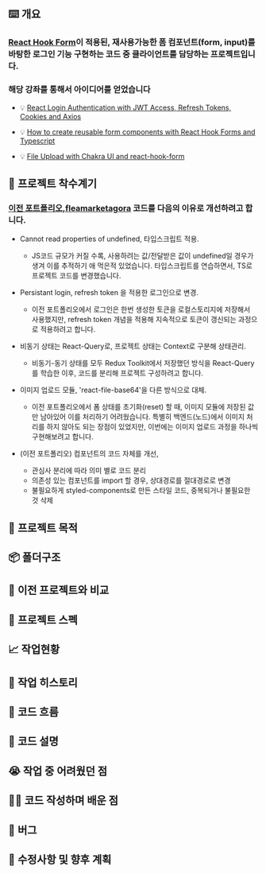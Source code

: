 ## ⌨️ 개요

### [React Hook Form](https://react-hook-form.com/,"react-hook-form")이 적용된, 재사용가능한 폼 컴포넌트(form, input)를 바탕한 로그인 기능 구현하는 코드 중 클라이언트를 담당하는 프로젝트입니다.

### 해당 강좌를 통해서 아이디어를 얻었습니다

- 💡 [React Login Authentication with JWT Access, Refresh Tokens, Cookies and Axios](https://www.youtube.com/watch?v=nI8PYZNFtac, 'React Login Authentication with JWT Access, Refresh Tokens, Cookies and Axios')

- 💡 [How to create reusable form components with React Hook Forms and Typescript](https://www.thisdot.co/blog/how-to-create-reusable-form-components-with-react-hook-forms-and-typescript, 'How to create reusable form components with React Hook Forms and Typescript')

- 💡 [File Upload with Chakra UI and react-hook-form](https://gist.github.com/brenopolanski/5efe54b46cad0882b3ce41dc8db64608, 'File Upload with Chakra UI and react-hook-form')

## 🚀 프로젝트 착수계기

### [이전 포트폴리오,fleamarketagora](https://github.com/searchme86/App_Final_Deployed, '이전 포트폴리오,fleamarketagora') 코드를 다음의 이유로 개선하려고 합니다.

- Cannot read properties of undefined, 타입스크립트 적용.

  - JS코드 규모가 커질 수록, 사용하려는 값/전달받은 값이 undefined일 경우가 생겨 이를 추적하기 애 먹은적 있었습니다. 타입스크립트를 연습하면서, TS로 프로젝트 코드를 변경했습니다.

- Persistant login, refresh token 을 적용한 로그인으로 변경.

  - 이전 포트폴리오에서 로그인은 한번 생성한 토큰을 로컬스토리지에 저장해서 사용했지만, refresh token 개념을 적용해 지속적으로 토큰이 갱신되는 과정으로 적용하려고 합니다.

- 비동기 상태는 React-Query로, 프로젝트 상태는 Context로 구분해 상태관리.

  - 비동기-동기 상태를 모두 Redux Toolkit에서 저장했던 방식을 React-Query를 학습한 이후, 코드를 분리해 프로젝트 구성하려고 합니다.

- 이미지 업로드 모듈, 'react-file-base64'을 다른 방식으로 대체.

  - 이전 포트폴리오에서 폼 상태를 초기화(reset) 할 때, 이미지 모듈에 저장된 값만 남아있어 이를 처리하기 어려웠습니다. 특별히 백엔드(노드)에서 이미지 처리를 하지 않아도 되는 장점이 있었지만, 이번에는 이미지 업로드 과정을 하나씩 구현해보려고 합니다.

- (이전 포트폴리오) 컴포넌트의 코드 자체를 개선,
  - 관심사 분리에 따라 의미 별로 코드 분리
  - 의존성 있는 컴포넌트를 import 할 경우, 상대경로를 절대경로로 변경
  - 불필요하게 styled-components로 만든 스타일 코드, 중복되거나 불필요한 것 삭제

## 🔦 프로젝트 목적

## 📦 폴더구조

## 🔌 이전 프로젝트와 비교

## 🔧 프로젝트 스펙

## 📈 작업현황

## 📆 작업 히스토리

## 🔬 코드 흐름

## 🔮 코드 설명

## 😭 작업 중 어려웠던 점

## ✍🏻 코드 작성하며 배운 점

## 🐛 버그

## 👀 수정사항 및 향후 계획
